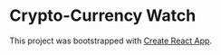 # Crypto-Currency Watch

This project was bootstrapped with [Create React App](https://github.com/facebookincubator/create-react-app).